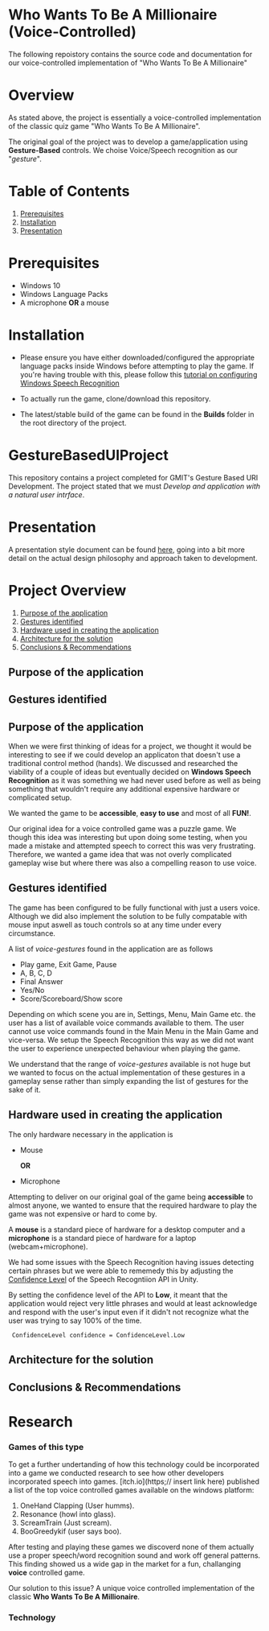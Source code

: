 # Who Wants To Be A Millionaire (Voice-Controlled)
The following repoistory contains the source code and documentation for our voice-controlled implementation of "Who Wants To Be A Millionaire"

# Overview
As stated above, the project is essentially a voice-controlled implementation of the classic quiz game "Who Wants To Be A Millionaire". 

The original goal of the project was to develop a game/application using <b>Gesture-Based</b> controls. We choise Voice/Speech recognition as our "<i>gesture</i>".

# Table of Contents
1. [Prerequisites](#Prerequisites)
2. [Installation](#Installation)
3. [Presentation](#Presentation)

# Prerequisites

* Windows 10
* Windows Language Packs
* A microphone <b>OR</b> a mouse

# Installation

* Please ensure you have either downloaded/configured the appropriate language packs inside Windows before attempting to play the game. If you're having trouble with this, please follow this [tutorial on configuring Windows Speech Recognition](https://www.windowscentral.com/how-set-speech-recognition-windows-10)

* To actually run the game, clone/download this repository.
* The latest/stable build of the game can be found in the <b>Builds</b> folder in the root directory of the project.
# GestureBasedUIProject
This repository contains a project completed for GMIT's Gesture Based URI Development. The project stated that we must _Develop and application with a natural user intrface_.

# Presentation
A presentation style document can be found [here]([Presentation](https://prezi.com/p/_xs2mrmbsdxa/whowantstobeamillionaire/)), going into a bit more detail on the actual design philosophy and approach taken to development.


# Project Overview
1. [Purpose of the application](#Purpose-of-the-application)
2. [Gestures identified](#Gestures-identified)
3. [Hardware used in creating the application](#Hardware-used-in-creating-the-application)
4. [Architecture for the solution](#Architecture-for-the-solution)
5. [Conclusions & Recommendations](#Conclusions-&-Recommendations)

## Purpose of the application


## Gestures identified


## Purpose of the application
When we were first thinking of ideas for a project, we thought it would be interesting to see if we could develop an applicaton that doesn't use a traditional control method (hands). We discussed and researched the viability of a couple of ideas but eventually decided on <b> Windows Speech Recognition</b> as it was something we had never used before as well as being something that wouldn't require any additional expensive hardware or complicated setup.

We wanted the game to be <b> accessible</b>, <b>easy to use</b> and most of all <b>FUN!</b>.

Our original idea for a voice controlled game was a puzzle game. We though this idea was interesting but upon doing some testing, when you made a mistake and attempted speech to correct this was very frustrating. Therefore, we wanted a game idea that was not overly complicated gameplay wise but where there was also a compelling reason to use voice.



## Gestures identified
The game has been configured to be fully functional with just a users voice. Although we did also implement the solution to be fully compatable with mouse input aswell as touch controls so at any time under every circumstance.

A list of <i>voice-gestures</i> found in the application are as follows

* Play game, Exit Game, Pause
* A, B, C, D
* Final Answer
* Yes/No
* Score/Scoreboard/Show score

Depending on which scene you are in, Settings, Menu, Main Game etc. the user has a list of available voice commands available to them. The user cannot use voice commands found in the Main Menu in the Main Game and vice-versa. We setup the Speech Recognition this way as we did not want the user to experience unexpected behaviour when playing the game.

We understand that the range of <i>voice-gestures</i> available is not huge but we wanted to focus on the actual implementation of these gestures in a gameplay sense rather than simply expanding the list of gestures for the sake of it.

## Hardware used in creating the application
The only hardware necessary in the application is 

* Mouse

    <b>OR</b>

* Microphone

Attempting to deliver on our original goal of the game being <b>accessible</b> to almost anyone, we wanted to ensure that the required hardware to play the game was not expensive or hard to come by. 

A <b>mouse</b> is a standard piece of hardware for a desktop computer and a <b>microphone</b> is a standard piece of hardware for a laptop (webcam+microphone). 

We had some issues with the Speech Recognition having issues detecting certain phrases but we were able to rememedy this by adjusting the [Confidence Level](https://docs.unity3d.com/ScriptReference/Windows.Speech.ConfidenceLevel.html) of the Speech Recogntiion API in Unity.

By setting the confidence level of the API to <b>Low</b>, it meant that the application would reject very little phrases and would at least acknowledge and respond with the user's input even if it didn't not recognize what the user was trying to say 100% of the time.

` ConfidenceLevel confidence = ConfidenceLevel.Low`


## Architecture for the solution


## Conclusions & Recommendations



# Research
### Games of this type
To get a further undertanding of how this technology could be incorporated into a game we conducted research to see how other developers incorporated speech into games. [itch.io](https;// insert link here) published a list of the top voice controlled games available on the windows platform:
1. OneHand Clapping (User humms). 
2. Resonance (howl into glass).
3. ScreamTrain (Just scream).
4. BooGreedykif (user says boo).

After testing and playing these games we discoverd none of them actually use a proper speech/word recognition sound and work off general patterns. This finding showed us a wide gap in the market for a fun, challanging **voice** controlled game.

Our solution to this issue? A unique voice controlled implementation of the classic **Who Wants To Be A Millionaire**.

### Technology
